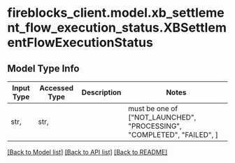 # fireblocks_client.model.xb_settlement_flow_execution_status.XBSettlementFlowExecutionStatus

## Model Type Info
Input Type | Accessed Type | Description | Notes
------------ | ------------- | ------------- | -------------
str,  | str,  |  | must be one of ["NOT_LAUNCHED", "PROCESSING", "COMPLETED", "FAILED", ] 

[[Back to Model list]](../../README.md#documentation-for-models) [[Back to API list]](../../README.md#documentation-for-api-endpoints) [[Back to README]](../../README.md)

